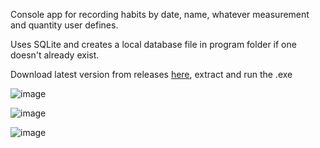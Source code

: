 Console app for recording habits by date, name, whatever measurement and quantity user defines.

Uses SQLite and creates a local database file in program folder if one doesn't already exist.

Download latest version from releases [here](https://github.com/bheston1/console-habit-log/releases), extract and run the .exe

![image](https://github.com/bheston1/console-habit-log/assets/111481356/6686625e-1c39-4638-80cb-22e7838ce3c6)

![image](https://github.com/bheston1/console-habit-log/assets/111481356/0729fb36-b8b4-4bf0-8a33-e37a98506dff)

![image](https://github.com/bheston1/console-habit-log/assets/111481356/35c707e8-62bf-4c36-aea8-3bcc15fea7e4)
